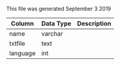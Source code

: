 This file was generated September 3 2019

| Column   | Data Type | Description |
| -------- | --------- | ----------- |
| name     | varchar   |             |
| txtfile  | text      |             |
| language | int       |             |